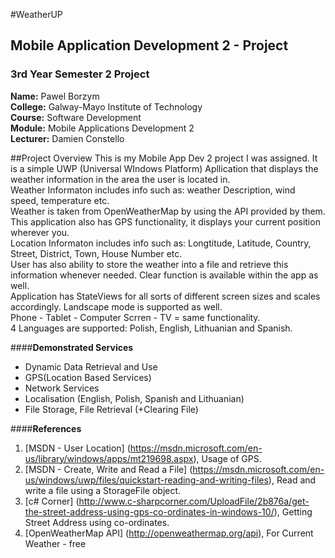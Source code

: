 #WeatherUP
## Mobile Application Development 2 - Project 
### 3rd Year Semester 2 Project

**Name:** Pawel Borzym </br>
**College:** Galway-Mayo Institute of Technology </br>
**Course:** Software Development </br>
**Module:** Mobile Applications Development 2 </br>
**Lecturer:** Damien Constello </br>


##Project Overview
This is my Mobile App Dev 2 project I was assigned. 
It is a simple UWP (Universal WIndows Platform) Apllication that displays the weather information in the area the user is located in.</br> 
Weather Informaton includes info such as: weather Description, wind speed, temperature etc. </br> 
Weather is taken from OpenWeatherMap by using the API provided by them.</br> 
This application also has GPS functionality, it displays your current position wherever you. </br> 
Location Informaton includes info such as: Longtitude, Latitude, Country, Street, District, Town, House Number etc.</br> 
User has also ability to store the weather into a file and retrieve this information whenever needed. Clear function is available within the app as well.</br> 
Application has StateViews for all sorts of different screen sizes and scales accordingly. Landscape mode is supported as well.</br> 
Phone - Tablet - Computer Scrren - TV = same functionality.</br> 
4 Languages are supported: Polish, English, Lithuanian and Spanish.</br> 

####**Demonstrated Services**
*  Dynamic Data Retrieval and Use
*  GPS(Location Based Services) 
*  Network Services
*  Localisation (English, Polish, Spanish and Lithuanian) 
*  File Storage, File Retrieval (+Clearing File)


####**References**
1. [MSDN - User Location] (https://msdn.microsoft.com/en-us/library/windows/apps/mt219698.aspx), Usage of GPS.
2. [MSDN - Create, Write and Read a File] (https://msdn.microsoft.com/en-us/windows/uwp/files/quickstart-reading-and-writing-files), Read and write a file using a StorageFile object.
3. [c# Corner] (http://www.c-sharpcorner.com/UploadFile/2b876a/get-the-street-address-using-gps-co-ordinates-in-windows-10/), Getting Street Address using co-ordinates.
4. [OpenWeatherMap API] (http://openweathermap.org/api), For Current Weather - free
